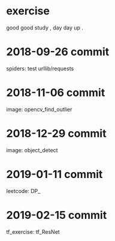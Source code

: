 # exercise
good good study , day day up .


# 2018-09-26 commit
spiders: test urllib/requests


# 2018-11-06 commit
image: opencv_find_outlier


# 2018-12-29 commit
image: object_detect


# 2019-01-11 commit
leetcode: DP_

# 2019-02-15 commit
tf_exercise: tf_ResNet
